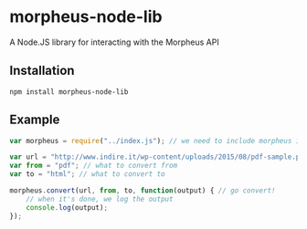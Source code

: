 # morpheus-node-lib
A Node.JS library for interacting with the Morpheus API

## Installation
```npm install morpheus-node-lib```

## Example
```javascript
var morpheus = require("../index.js"); // we need to include morpheus in our script!

var url = "http://www.indire.it/wp-content/uploads/2015/08/pdf-sample.pdf"; // the URL for the file to convert
var from = "pdf"; // what to convert from
var to = "html"; // what to convert to

morpheus.convert(url, from, to, function(output) { // go convert!
	// when it's done, we log the output
    console.log(output);
});
```